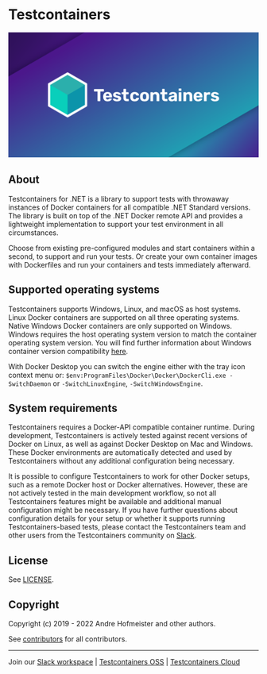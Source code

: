 # Testcontainers

![Testcontainers Banner](banner.png)

## About

Testcontainers for .NET is a library to support tests with throwaway instances of Docker containers for all compatible .NET Standard versions. The library is built on top of the .NET Docker remote API and provides a lightweight implementation to support your test environment in all circumstances.

Choose from existing pre-configured modules and start containers within a second, to support and run your tests. Or create your own container images with Dockerfiles and run your containers and tests immediately afterward.

## Supported operating systems

Testcontainers supports Windows, Linux, and macOS as host systems. Linux Docker containers are supported on all three operating systems. Native Windows Docker containers are only supported on Windows. Windows requires the host operating system version to match the container operating system version. You will find further information about Windows container version compatibility [here][windows-container-version-compatibility].

With Docker Desktop you can switch the engine either with the tray icon context menu or: `$env:ProgramFiles\Docker\Docker\DockerCli.exe -SwitchDaemon` or `-SwitchLinuxEngine`, `-SwitchWindowsEngine`.

## System requirements

Testcontainers requires a Docker-API compatible container runtime. During development, Testcontainers is actively tested against recent versions of Docker on Linux, as well as against Docker Desktop on Mac and Windows. These Docker environments are automatically detected and used by Testcontainers without any additional configuration being necessary.

It is possible to configure Testcontainers to work for other Docker setups, such as a remote Docker host or Docker alternatives. However, these are not actively tested in the main development workflow, so not all Testcontainers features might be available and additional manual configuration might be necessary. If you have further questions about configuration details for your setup or whether it supports running Testcontainers-based tests, please contact the Testcontainers team and other users from the Testcontainers community on [Slack][slack-workspace].

## License

See [LICENSE](https://raw.githubusercontent.com/testcontainers/testcontainers-dotnet/master/LICENSE).

## Copyright

Copyright (c) 2019 - 2022 Andre Hofmeister and other authors.

See [contributors][testcontainers-dotnet-contributors] for all contributors.

----

Join our [Slack workspace][slack-workspace] | [Testcontainers OSS][testcontainers-oss] | [Testcontainers Cloud][testcontainers-cloud]

[windows-container-version-compatibility]: https://docs.microsoft.com/en-us/virtualization/windowscontainers/deploy-containers/version-compatibility
[testcontainers-dotnet-contributors]: https://github.com/testcontainers/testcontainers-dotnet/graphs/contributors/
[slack-workspace]: https://slack.testcontainers.org/
[testcontainers-oss]: https://www.testcontainers.org/
[testcontainers-cloud]: https://www.testcontainers.cloud/
